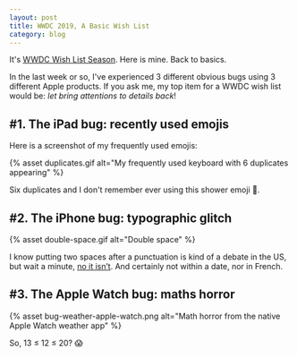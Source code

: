 ```yaml
---
layout: post
title: WWDC 2019, A Basic Wish List
category: blog
---
```


It's [WWDC Wish List Season][1]. Here is mine. Back to basics.

In the last week or so, I've experienced 3 different obvious bugs using 3
different Apple products. If you ask me, my top item for a WWDC wish list would
be: _let bring attentions to details back_!

## #1. The iPad bug: recently used emojis

Here is a screenshot of my frequently used emojis:

{% asset duplicates.gif alt="My frequently used keyboard with 6 duplicates appearing" %}

Six duplicates and I don't remember ever using this shower emoji 🚿.

## #2. The iPhone bug: typographic glitch

{% asset double-space.gif alt="Double space" %}

I know putting two spaces after a punctuation is kind of a debate in the US, but
wait a minute, [no it isn’t][2]. And certainly not within a date, nor in French.

## #3. The Apple Watch bug: maths horror

{% asset bug-weather-apple-watch.png alt="Math horror from the native Apple Watch weather app" %}

So, 13 ≤ 12 ≤ 20? 😱

[1]: https://www.macstories.net/stories/wwdc-a-wish-list-2019-edition/
[2]: https://practicaltypography.com/one-space-between-sentences.html
